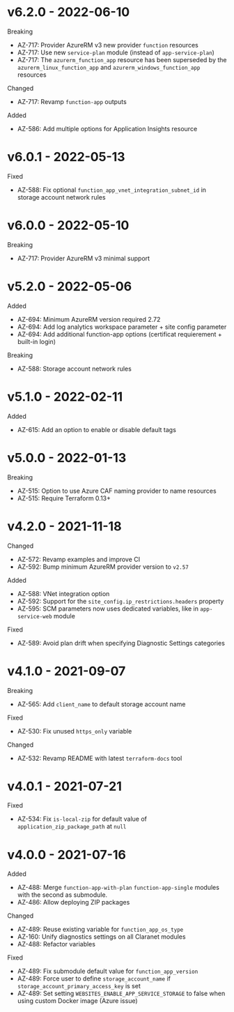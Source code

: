 # v6.2.0 - 2022-06-10

Breaking
  * AZ-717: Provider AzureRM v3 new provider `function` resources
  * AZ-717: Use new `service-plan` module (instead of `app-service-plan`)
  * AZ-717: The `azurerm_function_app` resource has been superseded by the `azurerm_linux_function_app` and `azurerm_windows_function_app` resources

Changed
  * AZ-717: Revamp `function-app` outputs

Added
  * AZ-586: Add multiple options for Application Insights resource

# v6.0.1 - 2022-05-13

Fixed
  * AZ-588: Fix optional `function_app_vnet_integration_subnet_id` in storage account network rules

# v6.0.0 - 2022-05-10

Breaking
  * AZ-717: Provider AzureRM v3 minimal support

# v5.2.0 - 2022-05-06

Added
  * AZ-694: Minimum AzureRM version required 2.72
  * AZ-694: Add log analytics workspace parameter + site config parameter
  * AZ-694: Add additional function-app options (certificat requierement + built-in login)

Breaking
  * AZ-588: Storage account network rules

# v5.1.0 - 2022-02-11

Added
  * AZ-615: Add an option to enable or disable default tags

# v5.0.0 - 2022-01-13

Breaking
  * AZ-515: Option to use Azure CAF naming provider to name resources
  * AZ-515: Require Terraform 0.13+

# v4.2.0 - 2021-11-18

Changed
  * AZ-572: Revamp examples and improve CI
  * AZ-592: Bump minimum AzureRM provider version to `v2.57`

Added
  * AZ-588: VNet integration option
  * AZ-592: Support for the `site_config.ip_restrictions.headers` property
  * AZ-595: SCM parameters now uses dedicated variables, like in `app-service-web` module

Fixed
  * AZ-589: Avoid plan drift when specifying Diagnostic Settings categories

# v4.1.0 - 2021-09-07

Breaking
  * AZ-565: Add `client_name` to default storage account name

Fixed
  * AZ-530: Fix unused `https_only` variable

Changed
  * AZ-532: Revamp README with latest `terraform-docs` tool

# v4.0.1 - 2021-07-21

Fixed
  * AZ-534: Fix `is-local-zip` for default value of `application_zip_package_path` at `null`

# v4.0.0 - 2021-07-16

Added
  * AZ-488: Merge `function-app-with-plan`  `function-app-single` modules with the second as submodule.
  * AZ-486: Allow deploying ZIP packages

Changed
  * AZ-489: Reuse existing variable for `function_app_os_type`
  * AZ-160: Unify diagnostics settings on all Claranet modules
  * AZ-488: Refactor variables

Fixed
  * AZ-489: Fix submodule default value for `function_app_version`
  * AZ-489: Force user to define `storage_account_name` if `storage_account_primary_access_key` is set
  * AZ-489: Set setting `WEBSITES_ENABLE_APP_SERVICE_STORAGE` to false when using custom Docker image (Azure issue)

